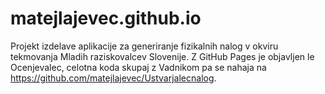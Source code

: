 # matejlajevec.github.io
Projekt izdelave aplikacije za generiranje fizikalnih nalog v okviru tekmovanja Mladih raziskovalcev Slovenije. Z GitHub Pages je objavljen le Ocenjevalec, celotna koda skupaj z Vadnikom pa se nahaja na https://github.com/matejlajevec/Ustvarjalecnalog.
